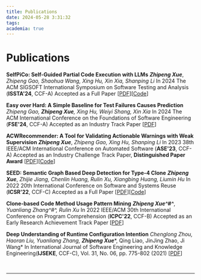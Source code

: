```yaml
---
title: Publications
date: 2024-05-28 3:31:32
tags:
academia: true
---
```

# Publications

**SelfPiCo: Self-Guided Partial Code Execution with LLMs**
***Zhipeng Xue***, *Zhipeng Gao, Shaohua Wang, Xing Hu, Xin Xia, Shanping Li*
In 2024 The ACM SIGSOFT International Symposium on Software Testing and Analysis (**ISSTA'24**, CCF-A)
Accepted as a Full Paper [[PDF](https://arxiv.org/abs/2407.16974)][[Code](https://zenodo.org/records/10401593)]

**Easy over Hard: A Simple Baseline for Test Failures Causes Prediction**
*Zhipeng Gao, ***Zhipeng Xue***, Xing Hu, Weiyi Shang, Xin Xia*
In 2024 The ACM International Conference on the Foundations of Software Engineering (**FSE'24**, CCF-A)
Accepted as an Industry Track Paper [[PDF](https://arxiv.org/pdf/2405.02922)]

**ACWRecommender: A Tool for Validating Actionable Warnings with Weak Supervision**
***Zhipeng Xue***, *Zhipeng Gao, Xing Hu, Shanping Li*
In 2023 38th IEEE/ACM International Conference on Automated Software (**ASE'23**, CCF-A)
Accepted as an Industry Challenge Track Paper, **Distinguished Paper Award** [[PDF](https://arxiv.org/pdf/2309.09721)][[Code](https://github.com/ZhipengXue97/AWRecommender)]

**SEED: Semantic Graph Based Deep Detection for Type-4 Clone**
***Zhipeng Xue***, *Zhijie Jiang, Chenlin Huang, Rulin Xu, Xiangbing Huang, Liumin Hu*
In 2022 20th International Conference on Software and Systems Reuse (**ICSR'22**, CCF-C)
Accepted as a Full Paper [[PDF](https://arxiv.org/pdf/2109.12079)][[Code](https://github.com/ZhipengXue97/SEED)]

**Clone-based Code Method Usage Pattern Mining**
***Zhipeng Xue^#^***, *Yuanliang Zhang^#^, Rulin Xu*
In 2022 IEEE/ACM 30th International Conference on Program Comprehension (**ICPC'22**, CCF-B)
Accepted as an Early Research Achievement Track Paper [[PDF](https://arxiv.org/pdf/2109.13099)]

**Deep Understanding of Runtime Configuration Intention**
*Chenglong Zhou, Haoran Liu, Yuanliang Zhang,* ***Zhipeng Xue****, Qing Liao, JinJing Zhao, Ji Wang*
In International Journal of Software Engineering and Knowledge Engineering(**IJSEKE**, CCF-C), Vol. 31, No. 06, pp. 775-802 (2021) [[PDF](https://www.worldscientific.com/doi/abs/10.1142/S0218194021500236)]

<br>

---